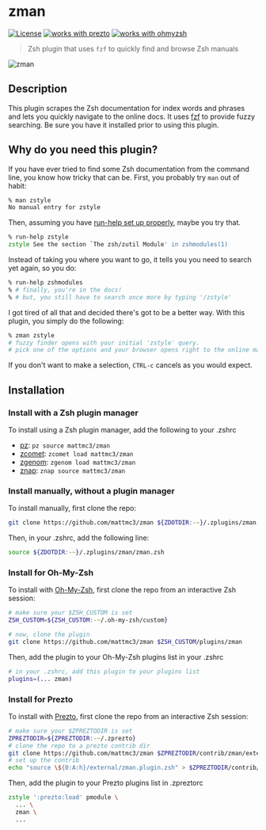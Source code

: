 # zman

[![License](https://img.shields.io/badge/license-MIT-007EC7)](/LICENSE)
[![works with prezto](https://img.shields.io/badge/works%20with-%E2%9D%AF%E2%9D%AF%E2%9D%AF%20prezto-red)](#install-for-prezto)
[![works with ohmyzsh](https://img.shields.io/badge/works%20with-%20%E2%9E%9C%20oh--my--zsh-C2D33F)](#install-for-oh-my-zsh)

> Zsh plugin that uses `fzf` to quickly find and browse Zsh manuals

![zman](https://raw.githubusercontent.com/mattmc3/zman/resources/img/zman.gif)

## Description

This plugin scrapes the Zsh documentation for index words and phrases and lets you
quickly navigate to the online docs. It uses [fzf] to provide fuzzy searching. Be sure
you have it installed prior to using this plugin.

## Why do you need this plugin?

If you have ever tried to find some Zsh documentation from the command line, you know
how tricky that can be. First, you probably try `man` out of habit:

```zsh
% man zstyle
No manual entry for zstyle
```

Then, assuming you have [run-help set up properly](https://stackoverflow.com/questions/4405382/how-can-i-read-documentation-about-built-in-zsh-commands),
maybe you try that.

```zsh
% run-help zstyle
zstyle See the section `The zsh/zutil Module' in zshmodules(1)
```

Instead of taking you where you want to go, it tells you you need to search yet again,
so you do:

```zsh
% run-help zshmodules
% # finally, you're in the docs!
% # but, you still have to search once more by typing '/zstyle'
```

I got tired of all that and decided there's got to be a better way. With this plugin,
you simply do the following:

```zsh
% zman zstyle
# fuzzy finder opens with your initial 'zstyle' query.
# pick one of the options and your browser opens right to the online manual
```

If you don't want to make a selection, `CTRL-c` cancels as you would expect.

## Installation

### Install with a Zsh plugin manager

To install using a Zsh plugin manager, add the following to your .zshrc

- [pz]: `pz source mattmc3/zman`
- [zcomet]: `zcomet load mattmc3/zman`
- [zgenom]: `zgenom load mattmc3/zman`
- [znap]: `znap source mattmc3/zman`

### Install manually, without a plugin manager

To install manually, first clone the repo:

```zsh
git clone https://github.com/mattmc3/zman ${ZDOTDIR:-~}/.zplugins/zman
```

Then, in your .zshrc, add the following line:

```zsh
source ${ZDOTDIR:-~}/.zplugins/zman/zman.zsh
```

### Install for Oh-My-Zsh

To install with [Oh-My-Zsh][ohmyzsh], first clone the repo from an interactive Zsh session:

```zsh
# make sure your $ZSH_CUSTOM is set
ZSH_CUSTOM=${ZSH_CUSTOM:-~/.oh-my-zsh/custom}

# now, clone the plugin
git clone https://github.com/mattmc3/zman $ZSH_CUSTOM/plugins/zman
```

Then, add the plugin to your Oh-My-Zsh plugins list in your .zshrc

```zsh
# in your .zshrc, add this plugin to your plugins list
plugins=(... zman)
```

### Install for Prezto

To install with [Prezto][prezto], first clone the repo from an interactive Zsh session:

```zsh
# make sure your $ZPREZTODIR is set
ZPREZTODIR=${ZPREZTODIR:-~/.zprezto}
# clone the repo to a prezto contrib dir
git clone https://github.com/mattmc3/zman $ZPREZTODIR/contrib/zman/external
# set up the contrib
echo "source \${0:A:h}/external/zman.plugin.zsh" > $ZPREZTODIR/contrib/zman/init.zsh
```

Then, add the plugin to your Prezto plugins list in .zpreztorc

```zsh
zstyle ':prezto:load' pmodule \
  ... \
  zman \
  ...
```

[ohmyzsh]: https://github.com/ohmyzsh/ohmyzsh
[prezto]: https://github.com/sorin-ionescu/prezto
[zshzoo]: https://github.com/zshzoo/zshzoo
[pz]: https://github.com/mattmc3/pz
[zcomet]: https://github.com/agkozak/zcomet
[zgenom]: https://github.com/jandamm/zgenom
[znap]: https://github.com/marlonrichert/zsh-snap
[fzf]: https://github.com/junegunn/fzf

